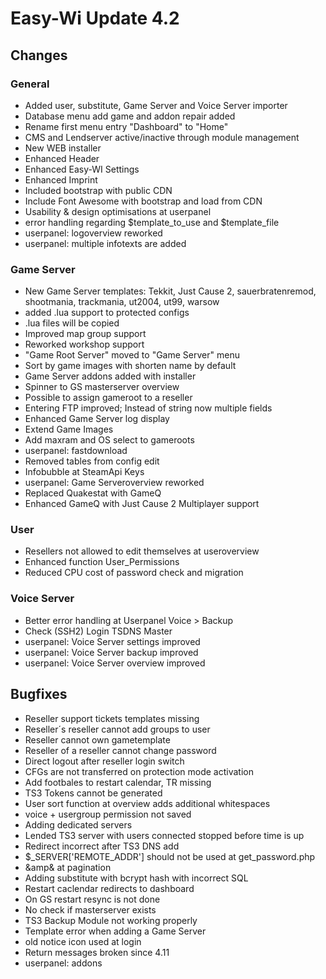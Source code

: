 # Easy-Wi Update 4.2

## Changes

### General

- Added user, substitute, Game Server and Voice Server importer
- Database menu add game and addon repair added
- Rename first menu entry "Dashboard" to "Home"
- CMS and Lendserver active/inactive through module management
- New WEB installer
- Enhanced Header
- Enhanced Easy-WI Settings
- Enhanced Imprint
- Included bootstrap with public CDN
- Include Font Awesome with bootstrap and load from CDN
- Usability & design optimisations at userpanel
- error handling regarding $template_to_use and $template_file
- userpanel: logoverview reworked
- userpanel: multiple infotexts are added

### Game Server

- New Game Server templates: Tekkit, Just Cause 2, sauerbratenremod, shootmania, trackmania, ut2004, ut99, warsow
- added .lua support to protected configs
- .lua files will be copied
- Improved map group support
- Reworked workshop support
- "Game Root Server" moved to "Game Server" menu
- Sort by game images with shorten name by default
- Game Server addons added with installer
- Spinner to GS masterserver overview
- Possible to assign gameroot to a reseller
- Entering FTP improved; Instead of string now multiple fields
- Enhanced Game Server log display
- Extend Game Images
- Add maxram and OS select to gameroots
- userpanel: fastdownload
- Removed tables from config edit
- Infobubble at SteamApi Keys
- userpanel: Game Serveroverview reworked
- Replaced Quakestat with GameQ
- Enhanced GameQ with Just Cause 2 Multiplayer support

### User

- Resellers not allowed to edit themselves at useroverview
- Enhanced function User_Permissions
- Reduced CPU cost of password check and migration

### Voice Server

- Better error handling at Userpanel Voice > Backup
- Check (SSH2) Login TSDNS Master
- userpanel: Voice Server settings improved
- userpanel: Voice Server backup improved
- userpanel: Voice Server overview improved

## Bugfixes

- Reseller support tickets templates missing
- Reseller´s reseller cannot add groups to user
- Reseller cannot own gametemplate
- Reseller of a reseller cannot change password
- Direct logout after reseller login switch
- CFGs are not transferred on protection mode activation
- Add footbales to restart calendar, TR missing
- TS3 Tokens cannot be generated
- User sort function at overview adds additional whitespaces
- voice + usergroup permission not saved
- Adding dedicated servers
- Lended TS3 server with users connected stopped before time is up
- Redirect incorrect after TS3 DNS add
- $_SERVER['REMOTE_ADDR'] should not be used at get_password.php
- &amp&amp; at pagination
- Adding substitute with bcrypt hash with incorrect SQL
- Restart caclendar redirects to dashboard
- On GS restart resync is not done
- No check if masterserver exists
- TS3 Backup Module not working properly
- Template error when adding a Game Server
- old notice icon used at login
- Return messages broken since 4.11
- userpanel: addons